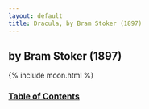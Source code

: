 ```yaml
---
layout: default
title: Dracula, by Bram Stoker (1897)
---
```


## by Bram Stoker (1897)

{% include moon.html %}

### [Table of Contents](/dracula/contents)
